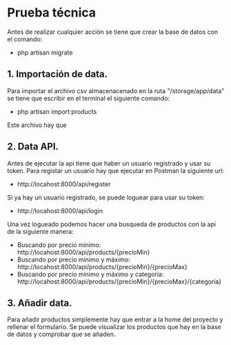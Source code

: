 # Prueba técnica

Antes de realizar cualquier acción se tiene que crear la base de datos con el comando:
* php artisan migrate

## 1. Importación de data.

Para importar el archivo csv almacenacenado en la ruta "/storage/app/data" se tiene que escribir en el terminal el siguiente comando:

* php artisan import:products

Este archivo hay que 

## 2. Data API.

Antes de ejecutar la api tiene que haber un usuario registrado y usar su token. Para registar un usuario hay que ejecutar en Postman la siguiente url:

* http://locahost:8000/api/register

Si ya hay un usuario registrado, se puede loguear para usar su token:

* http://locahost:8000/api/login

Una vez logueado podemos hacer una busqueda de productos con la api de la siguiente manera:

* Buscando por precio mínimo: http://locahost:8000/api/products/{precioMin}
* Buscando por precio mínimo y máximo: http://locahost:8000/api/products/{precioMin}/{precioMax}
* Buscando por precio mínimo y máximo y categoría: http://locahost:8000/api/products/{precioMin}/{precioMax}/{categoría}


## 3. Añadir data.

Para añadir productos simplemente hay que entrar a la home del proyecto y rellenar el formulario. Se puede visualizar los productos que hay en la base de datos y comprobar que se añaden.
